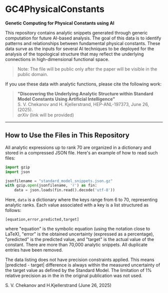 # GC4PhysicalConstants

**Genetic Computing for Physical Constants using AI**

This repository contains analytic snippets generated through generic computation for future AI-based analysis. The goal of this data is to identify patterns and relationships between fundamental physical constants. These data surve as the inputs for several AI techniques to be deployed for the analysis of the topological structure that may reflect the underlying connections in high-dimensional functional space.

> Note: The file will be public only after the paper will be visible in the public domain.


If you use these data with analytic functions, please cite the following work:

> **"Discovering the Underlying Analytic Structure within Standard Model Constants Using Artificial Intelligence"**  
> S. V. Chekanov and H. Kjellerstrand, HEP-ANL-197373, June 26, (2025).  
> *arXiv* (link will be provided) 

---

## How to Use the Files in This Repository

All analytic expressions up to rank 70 are organized in a dictionary and stored in a compressed JSON file. Here's an example of how to read such files:

```python
import gzip
import json

jsonfilename = "standard_model_snippets.json.gz"
with gzip.open(jsonfilename, 'r') as fin:
    data = json.loads(fin.read().decode('utf-8'))
```
Here, ```data``` is a dictionary where the keys range from 6 to 70, representing analytic ranks. Each value associated with a key is a list structured as follows:

```
[equation,error,predicted,target]
```
where "equation" is the symbolic equation (using the notation close to LaTeX), "error" is the obtained uncertainty (expressed as a percentage), "predicted" is the predicted value, and 
"target" is the actual value of the constant.  There are more than 70,000 analytic snippets. All duplicate entries have been removed. 

The data listing does not have precision constraints applied. This means  |predicted - target| difference is always within the measured uncertainty of the target value as defined by the Standard Model. The limitation of  1% relative precision as in the in the original publication was not used.

S. V. Chekanov and H.Kjellerstrand (June 26, 2025)

